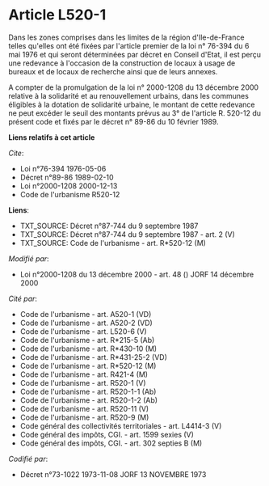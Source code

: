 # Article L520-1

Dans les zones comprises dans les limites de la région d'Ile-de-France telles qu'elles ont été fixées par l'article premier
de la loi n° 76-394 du 6 mai 1976 et qui seront déterminées par décret en Conseil d'Etat, il est perçu une redevance à
l'occasion de la construction de locaux à usage de bureaux et de locaux de recherche ainsi que de leurs annexes.

A compter de la promulgation de la loi n° 2000-1208 du 13 décembre 2000 relative à la solidarité et au renouvellement
urbains, dans les communes éligibles à la dotation de solidarité urbaine, le montant de cette redevance ne peut excéder le
seuil des montants prévus au 3° de l'article R. 520-12 du présent code et fixés par le décret n° 89-86 du 10 février 1989.

**Liens relatifs à cet article**

_Cite_:

  - Loi n°76-394 1976-05-06
  - Décret n°89-86 1989-02-10
  - Loi n°2000-1208 2000-12-13
  - Code de l'urbanisme R520-12

**Liens**:

  - TXT_SOURCE: Décret n°87-744 du 9 septembre 1987
  - TXT_SOURCE: Décret n°87-744 du 9 septembre 1987 - art. 2 (V)
  - TXT_SOURCE: Code de l'urbanisme - art. R*520-12 (M)

_Modifié par_:

  - Loi n°2000-1208 du 13 décembre 2000 - art. 48 () JORF 14 décembre 2000

_Cité par_:

  - Code de l'urbanisme - art. A520-1 (VD)
  - Code de l'urbanisme - art. A520-2 (VD)
  - Code de l'urbanisme - art. L520-6 (V)
  - Code de l'urbanisme - art. R*215-5 (Ab)
  - Code de l'urbanisme - art. R*430-10 (M)
  - Code de l'urbanisme - art. R*431-25-2 (VD)
  - Code de l'urbanisme - art. R*520-12 (M)
  - Code de l'urbanisme - art. R421-4 (M)
  - Code de l'urbanisme - art. R520-1 (V)
  - Code de l'urbanisme - art. R520-1-1 (Ab)
  - Code de l'urbanisme - art. R520-1-2 (Ab)
  - Code de l'urbanisme - art. R520-11 (V)
  - Code de l'urbanisme - art. R520-9 (M)
  - Code général des collectivités territoriales - art. L4414-3 (V)
  - Code général des impôts, CGI. - art. 1599 sexies (V)
  - Code général des impôts, CGI. - art. 302 septies B (M)

_Codifié par_:

  - Décret n°73-1022 1973-11-08 JORF 13 NOVEMBRE 1973
